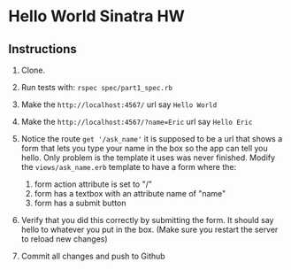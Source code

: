# Hello World Sinatra HW


## Instructions


1. Clone.

2. Run tests with: `rspec spec/part1_spec.rb`

3. Make the `http://localhost:4567/` url say `Hello World`

4. Make the `http://localhost:4567/?name=Eric` url say `Hello Eric`

5. Notice the route `get '/ask_name'` it is supposed to be a url that shows a form that lets you type your name in the box so the app can tell you hello. Only problem is the template it uses was never finished. Modify the  `views/ask_name.erb` template to have a form where the:

   1. form action attribute is set to "/"
   2. form has a textbox with an attribute name of "name"
   3. form has a submit button

6. Verify that you did this correctly by submitting the form. It should say hello to whatever you put in the box. (Make sure you restart the server to reload new changes)

7. Commit all changes and push to Github

   ​

